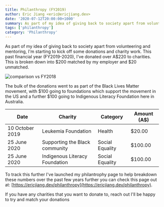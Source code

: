 ```yaml
---
title: Philanthropy (FY2019)
author: Eric Jiang <eric@ericjiang.dev>
date: '2020-07-12T20:00:00+1000'
summary: As part of my idea of giving back to society apart from volunteering and mentoring, I'm starting to kick off some donations and charity work.
tags: ['philanthropy']
category: 'Philanthropy'
---
```


As part of my idea of giving back to society apart from volunteering and mentoring, I'm starting to kick off some donations and charity work. This past financial year (FY2019-2020), I've donated over A$220 to charities. This is broken down into $200 matched by my employer and \$20 unmatched.

![comparison vs FY2018](/images/blog/philanthropy-fy2019/comparison-vs-prev-fy.png)

The bulk of the donations went to as part of the Black Lives Matter movement, with $100 going to foundations which support the movement in the US and a further $100 going to Indigenous Literacy Foundation here in Australia.

| Date            | Charity                        | Category        | Amount (A\$) |
| --------------- | ------------------------------ | --------------- | ------------ |
| 10 October 2019 | Leukemia Foundation            | Health          | \$20.00      |
| 25 June 2020    | Supporting the Black community | Social Equality | \$100.00     |
| 25 June 2020    | Indigenous Literacy Foundation | Social Equality | \$100.00     |

To track this further I've launched my philantrophy page to help breakdown these numbers over the past few years further you can check this page out at: [https://ericjiang.dev/philanthropy](https://ericjiang.dev/philanthropy).

If you have any charities that you want to donate to, reach out I'll be happy to try and match your donations
